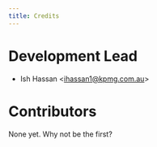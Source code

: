 ```yaml
---
title: Credits
---
```


# Development Lead

-   Ish Hassan \<<ihassan1@kpmg.com.au>\>

# Contributors

None yet. Why not be the first?
